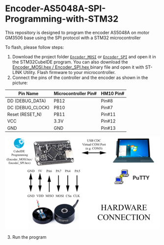 # Encoder-AS5048A-SPI-Programming-with-STM32
This repository is designed to program the encoder AS5048A on motor GM3506 base using the SPI protocol with a STM32 microcontroller

To flash, please follow steps:
1. Download the project folder  [`Encoder_MOSI`](/Encoder_MOSI) or [`Encoder_SPI`](/Encoder_SPI) and open it in the STM32CubeIDE program.
You can also download the [Encoder_MOSI.hex / Encoder_SPI.hex ](https://github.com/fawntio/Encoder-AS5048A-SPI-Programming-with-STM32/releases/tag/first_try) binary file and open it with ST-LINK Utility. Flash firmware to your microcontroller.
2. Connect the pins of the controller and the encoder as shown in the picture:

 Pin Name | Microcontroller Pin# | HM10 Pin# |
| --- | --- | --- | 
| DD (DEBUG_DATA) | PB12 | Pin#8 | 
| DC (DEBUG_CLOCK) | PB10 | Pin#7 | 
| Reset (RESET_N)| PB11 | Pin#11 |
| VCC | 3.3V |  Pin#12 | 
| GND | GND | Pin#13 | 

![image](Encoder_connection.png)


3. Run the program 
